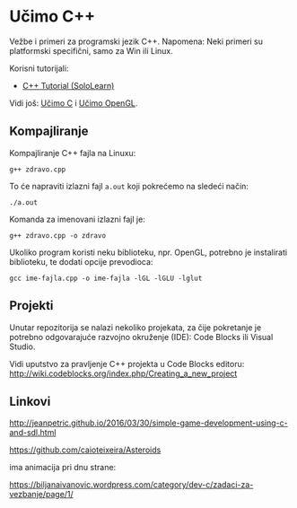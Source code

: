 # Učimo C++

Vežbe i primeri za programski jezik C++. Napomena: Neki primeri su platformski specifični, samo za Win ili Linux.

Korisni tutorijali:

- [C++ Tutorial (SoloLearn)](https://www.sololearn.com/Course/CPlusPlus/)

Vidi još: [Učimo C](https://github.com/skolakoda/ucimo-c) i [Učimo OpenGL](https://github.com/skolakoda/ucimo-opengl).

## Kompajliranje

Kompajliranje C++ fajla na Linuxu:

```
g++ zdravo.cpp
```

To će napraviti izlazni fajl `a.out` koji pokrećemo na sledeći način:

```
./a.out
```

Komanda za imenovani izlazni fajl je:

```
g++ zdravo.cpp -o zdravo
```

Ukoliko program koristi neku biblioteku, npr. OpenGL, potrebno je instalirati biblioteku, te dodati opcije prevodioca:

```
gcc ime-fajla.cpp -o ime-fajla -lGL -lGLU -lglut
```

## Projekti

Unutar repozitorija se nalazi nekoliko projekata, za čije pokretanje je potrebno odgovarajuće razvojno okruženje (IDE): Code Blocks ili Visual Studio.

Vidi uputstvo za pravljenje C++ projekta u Code Blocks editoru:
http://wiki.codeblocks.org/index.php/Creating_a_new_project

## Linkovi

http://jeanpetric.github.io/2016/03/30/simple-game-development-using-c-and-sdl.html

https://github.com/caioteixeira/Asteroids

ima animacija pri dnu strane:

https://biljanaivanovic.wordpress.com/category/dev-c/zadaci-za-vezbanje/page/1/
